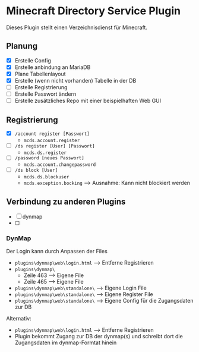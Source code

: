 # Minecraft Directory Service Plugin

Dieses Plugin stellt einen Verzeichnisdienst für Minecraft.

## Planung

- [X] Erstelle Config
- [X] Erstelle anbindung an MariaDB
- [X] Plane Tabellenlayout
- [X] Erstelle (wenn nicht vorhanden) Tabelle in der DB
- [ ] Erstelle Registrierung
- [ ] Erstelle Passwort ändern
- [ ] Erstelle zusätzliches Repo mit einer beispielhaften Web GUI

## Registrierung
- [X] `/account register [Passwort]`
  - `mcds.account.register`
- [ ] `/ds register [User] [Passwort]`
  - `mcds.ds.register`
- [ ] `/password [neues Passwort]`
  - `mcds.account.changepassword`
- [ ] `/ds block [User]`
  - `mcds.ds.blockuser`
  - `mcds.exception.bocking` --> Ausnahme: Kann nicht blockiert werden

## Verbindung zu anderen Plugins

- [ ] dynmap
- [ ] 

### DynMap
Der Login kann durch Anpassen der Files

- `plugins\dynmap\web\login.html` --> Entferne Registrieren
- `plugins\dynmap\`
  - Zeile 463 --> Eigene File
  - Zeile 465 --> Eigene File
- `plugins\dynmap\web\standalone\` --> Eigene Login File
- `plugins\dynmap\web\standalone\` --> Eigene Register File
- `plugins\dynmap\web\standalone\` --> Eigene Config für die Zugangsdaten zur DB

Alternativ:

- `plugins\dynmap\web\login.html` --> Entferne Registrieren
- Plugin bekommt Zugang zur DB der dynmap(s) und schreibt dort die Zugangsdaten im dynmap-Formtat hinein